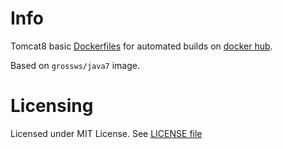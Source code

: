 # Info

Tomcat8 basic [Dockerfiles][df] for automated builds on [docker hub][dhub].

Based on `grossws/java7` image.

[df]: http://docs.docker.com/reference/builder/ "Dockerfile reference"
[dhub]: https://hub.docker.com/u/grossws/


# Licensing

Licensed under MIT License. See [LICENSE file](LICENSE)
